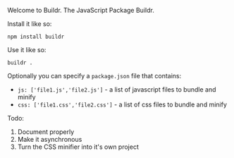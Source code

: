 Welcome to Buildr. The JavaScript Package Buildr.

Install it like so:

	npm install buildr

Use it like so:

	buildr .

Optionally you can specify a `package.json` file that contains:

- `js: ['file1.js','file2.js']` - a list of javascript files to bundle and minify
- `css: ['file1.css','file2.css']` - a list of css files to bundle and minify

Todo:

1. Document properly
2. Make it asynchronous
3. Turn the CSS minifier into it's own project


